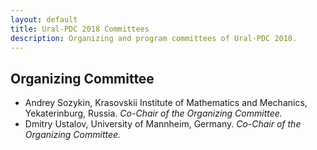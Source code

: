 ```yaml
---
layout: default
title: Ural-PDC 2018 Committees
description: Organizing and program committees of Ural-PDC 2018.
---
```


## Organizing Committee

* Andrey Sozykin, Krasovskii Institute of Mathematics and Mechanics, Yekaterinburg, Russia. *Co-Chair of the Organizing Committee.*
* Dmitry Ustalov, University of Mannheim, Germany. *Co-Chair of the Organizing Committee.*
